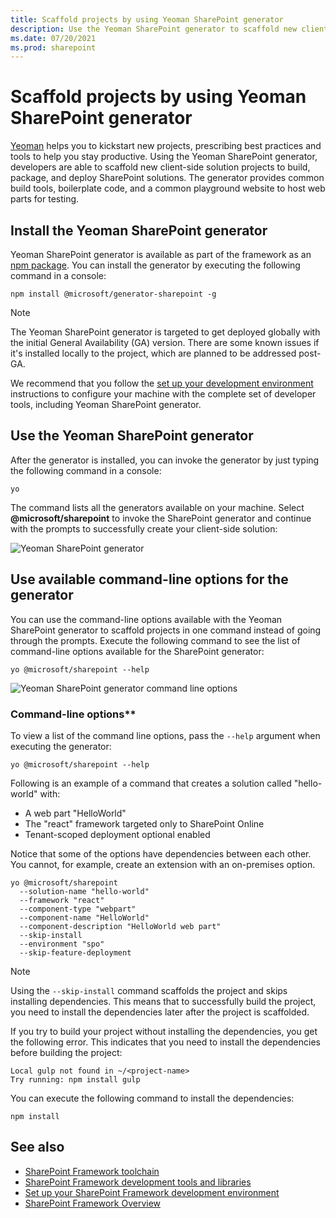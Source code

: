 ```yaml
---
title: Scaffold projects by using Yeoman SharePoint generator
description: Use the Yeoman SharePoint generator to scaffold new client-side solution projects to build, package, and deploy SharePoint solutions.
ms.date: 07/20/2021
ms.prod: sharepoint
---
```

# Scaffold projects by using Yeoman SharePoint generator

[Yeoman](http://yeoman.io/) helps you to kickstart new projects, prescribing best practices and tools to help you stay productive. Using the Yeoman SharePoint generator, developers are able to scaffold new client-side solution projects to build, package, and deploy SharePoint solutions. The generator provides common build tools, boilerplate code, and a common playground website to host web parts for testing.

## Install the Yeoman SharePoint generator

Yeoman SharePoint generator is available as part of the framework as an [npm package](https://www.npmjs.com/package/@microsoft/generator-sharepoint). You can install the generator by executing the following command in a console:

```console
npm install @microsoft/generator-sharepoint -g
```

> [!NOTE]
> The Yeoman SharePoint generator is targeted to get deployed globally with the initial General Availability (GA) version. There are some known issues if it's installed locally to the project, which are planned to be addressed post-GA.

We recommend that you follow the [set up your development environment](../set-up-your-development-environment.md) instructions to configure your machine with the complete set of developer tools, including Yeoman SharePoint generator.

## Use the Yeoman SharePoint generator

After the generator is installed, you can invoke the generator by just typing the following command in a console:

```console
yo
```

The command lists all the generators available on your machine. Select **\@microsoft/sharepoint** to invoke the SharePoint generator and continue with the prompts to successfully create your client-side solution:

![Yeoman SharePoint generator](../../images/yeoman-sp-generator.png)

## Use available command-line options for the generator

You can use the command-line options available with the Yeoman SharePoint generator to scaffold projects in one command instead of going through the prompts. Execute the following command to see the list of command-line options available for the SharePoint generator:

```console
yo @microsoft/sharepoint --help
```

![Yeoman SharePoint generator command line options](../../images/yeoman-sp-cmdline-options.png)

### Command-line options**

To view a list of the command line options, pass the `--help` argument when executing the generator:

```console
yo @microsoft/sharepoint --help
```

Following is an example of a command that creates a solution called "hello-world" with:

- A web part "HelloWorld"
- The "react" framework targeted only to SharePoint Online
- Tenant-scoped deployment optional enabled

Notice that some of the options have dependencies between each other. You cannot, for example, create an extension with an on-premises option.

```console
yo @microsoft/sharepoint
  --solution-name "hello-world"
  --framework "react"
  --component-type "webpart"
  --component-name "HelloWorld"
  --component-description "HelloWorld web part"
  --skip-install
  --environment "spo"
  --skip-feature-deployment
```

> [!NOTE]
> Using the `--skip-install` command scaffolds the project and skips installing dependencies. This means that to successfully build the project, you need to install the dependencies later after the project is scaffolded.
>
> If you try to build your project without installing the dependencies, you get the following error. This indicates that you need to install the dependencies before building the project:
>
> ```console
> Local gulp not found in ~/<project-name>
> Try running: npm install gulp
> ```
>
> You can execute the following command to install the dependencies:
>
> ```console
> npm install
> ```

## See also

- [SharePoint Framework toolchain](sharepoint-framework-toolchain.md)
- [SharePoint Framework development tools and libraries](../tools-and-libraries.md)
- [Set up your SharePoint Framework development environment](../set-up-your-development-environment.md)
- [SharePoint Framework Overview](../sharepoint-framework-overview.md)

